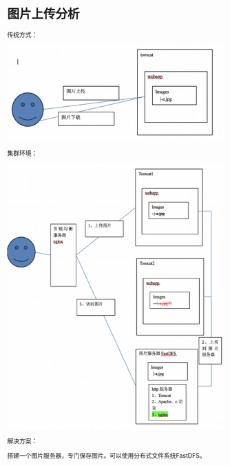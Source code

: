 # 图片上传分析

传统方式：

![](../../../.gitbook/assets/image%20%28241%29.png)

集群环境：

![](../../../.gitbook/assets/image%20%28234%29.png)

解决方案：

搭建一个图片服务器，专门保存图片。可以使用分布式文件系统FastDFS。

